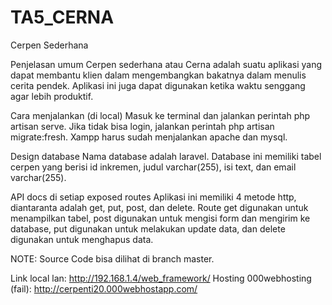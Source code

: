 # TA5_CERNA
Cerpen Sederhana

Penjelasan umum
Cerpen sederhana atau Cerna adalah suatu aplikasi yang dapat membantu klien dalam mengembangkan bakatnya dalam menulis cerita pendek. 
Aplikasi ini juga dapat digunakan ketika waktu senggang agar lebih produktif.

Cara menjalankan (di local)
Masuk ke terminal dan jalankan perintah php artisan serve. Jika tidak bisa login, jalankan perintah php artisan migrate:fresh. 
Xampp harus sudah menjalankan apache dan mysql.

Design database
Nama database adalah laravel. Database ini memiliki tabel cerpen yang berisi id inkremen, judul varchar(255), isi text, dan email varchar(255).

API docs di setiap exposed routes
Aplikasi ini memiliki 4 metode http, diantaranta adalah get, put, post, dan delete.
Route get digunakan untuk menampilkan tabel, post digunakan untuk mengisi form dan mengirim ke database,
put digunakan untuk melakukan update data, dan delete digunakan untuk menghapus data.

NOTE: Source Code bisa dilihat di branch master.

Link local lan: http://192.168.1.4/web_framework/
Hosting 000webhosting (fail): http://cerpenti20.000webhostapp.com/
